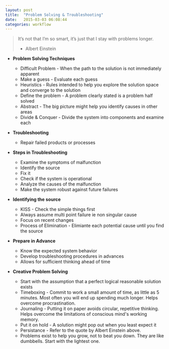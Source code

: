 ```yaml
---
layout: post
title:  "Problem Solving & Troubleshooting"
date:   2015-03-03 06:08:44
categories: workflow
---
```

> It’s not that I’m so smart, it’s just that I stay with problems longer.
> - Albert Einstein

* __Problem Solving Techniques__
  * Difficult Problem - When the path to the solution is not immediately apparent
  * Make a guess - Evaluate each guess
  * Heuristics - Rules intended to help you explore the solution space and converge to the solution
  * Define the problem - A problem clearly stated is a problem half solved
  * Abstract - The big picture might help you identify causes in other areas
  * Divide & Conquer - Divide the system into components and examine each

* __Troubleshooting__
  * Repair failed products or processes

* __Steps in Troubleshooting__
  * Examine the symptoms of malfunction
  * Identify the source
  * Fix it 
  * Check if the system is operational
  * Analyze the causes of the malfunction
  * Make the system robust against future failures

* __Identifying the source__
  * KISS - Check the simple things first
  * Always assume multi point failure ie non singular cause
  * Focus on recent changes
  * Process of Elimination - Elimiante each potential cause until you find the source

* __Prepare in Advance__
  * Know the expected system behavior
  * Develop troubleshooting procedures in advances
  * Allows for sufficient thinking ahead of time

* __Creative Problem Solving__
  * Start with the assumption that a perfect logical reasonable solution exists
  * Timeboxing - Commit to work a small amount of time, as little as 5 minutes. Most often you will end up spending much longer. Helps overcome procrastination. 
  * Journaling - Putting it on paper avoids circular, repetitive thinking. Helps overcome the limitations of conscious mind's working memory.
  * Put it on hold - A solution might pop out when you least expect it
  * Persistance - Refer to the quote by Albert Einstein above. 
  * Problems exist to help you grow, not to beat you down. They are like dumbbells. Start with the lightest one. 
